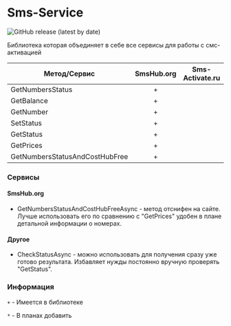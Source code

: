 # Sms-Service

![GitHub release (latest by date)](https://img.shields.io/badge/C%23%20-%20.Net%20Framework%204.5.2-blueviolet)

Библиотека которая объединяет в себе все сервисы для работы с смс-активацией

|Метод/Сервис| SmsHub.org|Sms-Activate.ru|5sim.net|
|---|:---:|:---:|:---:|
|GetNumbersStatus|+|||
|GetBalance|+|||
|GetNumber|+|||
|SetStatus|+|||
|GetStatus|+|||
|GetPrices|+|||
|GetNumbersStatusAndCostHubFree|+|||

### Сервисы
#### SmsHub.org
- GetNumbersStatusAndCostHubFreeAsync - метод отснифен на сайте. Лучше использовать его по сравнению с "GetPrices" удобен в плане детальной информации о номерах.

#### Другое 
- CheckStatusAsync - можно использовать для получения сразу уже готово результата. Избавляет нужды постоянно вручную проверять "GetStatus".

### Информация
`+` - Имеется в библиотеке

`*` - В планах добавить
